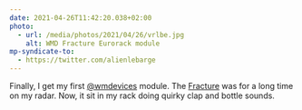 ```yaml
---
date: 2021-04-26T11:42:20.038+02:00
photo:
  - url: /media/photos/2021/04/26/vrlbe.jpg
    alt: WMD Fracture Eurorack module
mp-syndicate-to:
  - https://twitter.com/alienlebarge
---
```

Finally, I get my first [@wmdevices](https://www.twitter.com/wmdevices) module. The [Fracture](https://wmdevices.com/products/fracture) was for a long time on my radar. Now, it sit in my rack doing quirky clap and bottle sounds.
